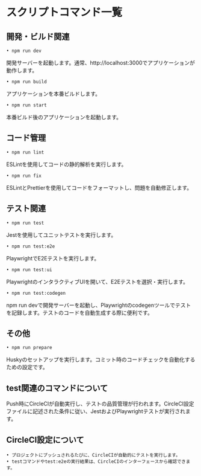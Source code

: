 # スクリプトコマンド一覧

## 開発・ビルド関連

    • npm run dev

開発サーバーを起動します。通常、http://localhost:3000でアプリケーションが動作します。

    • npm run build

アプリケーションを本番ビルドします。

    • npm run start

本番ビルド後のアプリケーションを起動します。

## コード管理

    • npm run lint

ESLintを使用してコードの静的解析を実行します。

    • npm run fix

ESLintとPrettierを使用してコードをフォーマットし、問題を自動修正します。

## テスト関連

    • npm run test

Jestを使用してユニットテストを実行します。

    • npm run test:e2e

PlaywrightでE2Eテストを実行します。

    • npm run test:ui

PlaywrightのインタラクティブUIを開いて、E2Eテストを選択・実行します。

    • npm run test:codegen

npm run devで開発サーバーを起動し、Playwrightのcodegenツールでテストを記録します。テストのコードを自動生成する際に便利です。

## その他

    • npm run prepare

Huskyのセットアップを実行します。コミット時のコードチェックを自動化するための設定です。

## test関連のコマンドについて

Push時にCircleCIが自動実行し、テストの品質管理が行われます。CircleCI設定ファイルに記述された条件に従い、JestおよびPlaywrightテストが実行されます。

## CircleCI設定について

    • プロジェクトにプッシュされるたびに、CircleCIが自動的にテストを実行します。
    • testコマンドやtest:e2eの実行結果は、CircleCIのインターフェースから確認できます。
